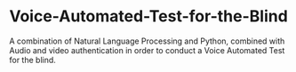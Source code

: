 # Voice-Automated-Test-for-the-Blind
A combination of Natural Language Processing and Python, combined with Audio and video authentication in order to conduct a Voice Automated Test for the blind.
